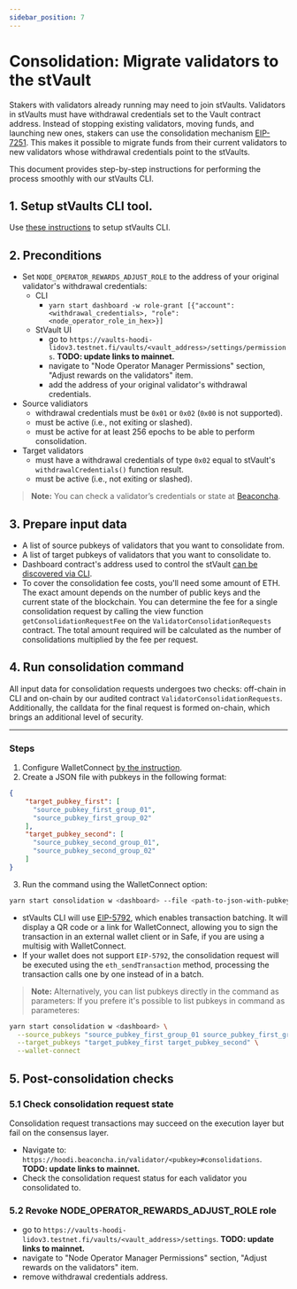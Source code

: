 ```yaml
---
sidebar_position: 7
---
```


# Consolidation: Migrate validators to the stVault
Stakers with validators already running may need to join stVaults. Validators in stVaults must have withdrawal credentials set to the Vault contract address. Instead of stopping existing validators, moving funds, and launching new ones, stakers can use the consolidation mechanism [EIP-7251](https://eips.ethereum.org/EIPS/eip-7251). This makes it possible to migrate funds from their current validators to new validators whose withdrawal credentials point to the stVaults.

This document provides step-by-step instructions for performing the process smoothly with our stVaults CLI.

## 1. Setup stVaults CLI tool.
Use [these instructions](https://lidofinance.github.io/lido-staking-vault-cli/) to setup stVaults CLI.
## 2. Preconditions
- Set `NODE_OPERATOR_REWARDS_ADJUST_ROLE` to the address of your original validator's withdrawal credentials:
  - CLI
    - `yarn start dashboard -w role-grant [{"account": <withdrawal_credentials>, "role": <node_operator_role_in_hex>}]`
  - StVault UI
    - go to `https://vaults-hoodi-lidov3.testnet.fi/vaults/<vault_address>/settings/permissions`. **TODO: update links to mainnet.**
    - navigate to "Node Operator Manager Permissions" section, "Adjust rewards on the validators" item.
    - add the address of your original validator's withdrawal credentials.
- Source validiators
    - withdrawal credentials must be `0x01` or `0x02` (`0x00` is not supported).
    - must be active (i.e., not exiting or slashed).
    - must be active for at least 256 epochs to be able to perform consolidation.
- Target validators
    - must have a withdrawal credentials of type `0x02` equal to stVault's `withdrawalCredentials()` function result.
    - must be active (i.e., not exiting or slashed).

> **Note:** You can check a validator’s credentials or state at [Beaconcha](https://beaconcha.in/validator/<pubkey>).

## 3. Prepare input data
- A list of source pubkeys of validators that you want to consolidate from.
- A list of target pubkeys of validators that you want to consolidate to.
- Dashboard contract's address used to control the stVault [can be discovered via CLI](https://lidofinance.github.io/lido-staking-vault-cli/get-started/additional-helpers#find-dashboard-by-vault).
- To cover the consolidation fee costs, you'll need some amount of ETH. The exact amount depends on the number of public keys and the current state of the blockchain. You can determine the fee for a single consolidation request by calling the view function `getConsolidationRequestFee` on the `ValidatorConsolidationRequests` contract. The total amount required will be calculated as the number of consolidations multiplied by the fee per request.


## 4. Run consolidation command
All input data for consolidation requests undergoes two checks: off-chain in CLI and on-chain by our audited contract `ValidatorConsolidationRequests`. Additionally, the calldata for the final request is formed on-chain, which brings an additional level of security.

---

### Steps
1. Configure WalletConnect [by the instruction](https://lidofinance.github.io/lido-staking-vault-cli/get-started/wallet-connect).
2. Create a JSON file with pubkeys in the following format:
```json
{
    "target_pubkey_first": [
      "source_pubkey_first_group_01",
      "source_pubkey_first_group_02"
    ],
    "target_pubkey_second": [
      "source_pubkey_second_group_01",
      "source_pubkey_second_group_02"
    ]
}
```
3. Run the command using the WalletConnect option:
```bash
yarn start consolidation w <dashboard> --file <path-to-json-with-pubkeys> --wallet-connect
```
- stVaults CLI will use [EIP-5792](https://eips.ethereum.org/EIPS/eip-5792), which enables transaction batching. It will display a QR code or a link for WalletConnect, allowing you to sign the transaction in an external wallet client or in Safe, if you are using a multisig with WalletConnect.
- If your wallet does not support `EIP-5792`, the consolidation request will be executed using the `eth_sendTransaction` method, processing the transaction calls one by one instead of in a batch.

> **Note:** Alternatively, you can list pubkeys directly in the command as parameters:
If you prefere it's possible to list pubkeys in command as parameteres:
```bash
yarn start consolidation w <dashboard> \
  --source_pubkeys "source_pubkey_first_group_01 source_pubkey_first_group_02, source_pubkey_second_group_01 source_pubkey_second_group_02" \
  --target_pubkeys "target_pubkey_first target_pubkey_second" \
  --wallet-connect
```

## 5. Post-consolidation checks

### 5.1 Check consolidation request state
Consolidation request transactions may succeed on the execution layer but fail on the consensus layer.
- Navigate to: `https://hoodi.beaconcha.in/validator/<pubkey>#consolidations`. **TODO: update links to mainnet.**
- Check the consolidation request status for each validator you consolidated to.
### 5.2 Revoke NODE_OPERATOR_REWARDS_ADJUST_ROLE role
- go to `https://vaults-hoodi-lidov3.testnet.fi/vaults/<vault_address>/settings`. **TODO: update links to mainnet.**
- navigate to "Node Operator Manager Permissions" section, "Adjust rewards on the validators" item.
- remove withdrawal credentials address.